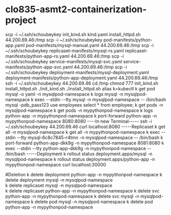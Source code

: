 # clo835-asmt2-containerization-project
scp -i ~/.ssh/schoubeykey init_kind.sh kind.yaml install_httpd.sh 44.200.69.46:/tmp
scp -i ~/.ssh/schoubeykey pod-manifests/python-app.yaml pod-manifests/mysql-manual.yaml 44.200.69.46:/tmp
scp -i ~/.ssh/schoubeykey replicaset-manifests/mysql-rs.yaml replicaset-manifests/python-app-rs.yaml 44.200.69.46:/tmp
scp -i ~/.ssh/schoubeykey service-manifests/mysql-svc.yaml service-manifests/python-app-svc.yaml 44.200.69.46:/tmp
scp -i ~/.ssh/schoubeykey deployment-manifests/mysql-deployment.yaml deployment-manifests/python-app-deployment.yaml 44.200.69.46:/tmp
ssh -i ~/.ssh/schoubeykey 44.200.69.46
cd /tmp
chmod 777 init_kind.sh install_httpd.sh
./init_kind.sh
./install_httpd.sh
alias k=kubectl
k get pod mysql -o yaml -n mysqlpod-namespace
k logs mysql -n mysqlpod-namespace
k exec --stdin --tty mysql -n mysqlpod-namespace -- /bin/bash
mysql -pdb_pass123
use employees
select * from employee;
k get pods -n mysqlpod-namespace
k get pods -n mypythonpod-namespace
k logs python-app -n mypythonpod-namespace
k port-forward python-app -n mypythonpod-namespace 8080:8080
----In new Terminal-----
ssh -i ~/.ssh/schoubeykey 44.200.69.46
curl localhost:8080
-----Replicaset
k get all -n mysqlpod-namespace
k get all -n mypythonpod-namespace 
k exec --stdin --tty mysql-6c8c7845-r4tmn -n mysqlpod-namespace -- /bin/bash
k port-forward python-app-dkk9g -n mypythonpod-namespace 8081:8080
k exec --stdin --tty python-app-dkk9g -n mypythonpod-namespace -- /bin/bash
-----Deployment
k rollout status deployment.apps/mysql -n  mysqlpod-namespace
k rollout status deployment.apps/python-app -n  mypythonpod-namespace
curl localhost:30000

#Deletion
k delete deployment python-app -n mypythonpod-namespace
k delete deployment mysql -n mysqlpod-namespace  
k delete replicaset mysql -n mysqlpod-namespace  
k delete replicaset python-app -n mypythonpod-namespace
k delete svc python-app -n mypythonpod-namespace 
k delete svc mysql -n mysqlpod-namespace
k delete pod mysql -n mysqlpod-namespace
k delete pod python-app -n mypythonpod-namespace 